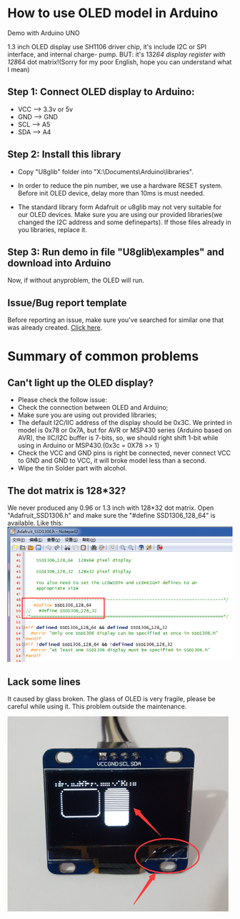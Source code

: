 # How to use OLED model in Arduino

Demo with Arduino UNO

1.3 inch OLED display use SH1106 driver chip, it's include I2C or SPI interface, and internal charge- pump. BUT: it's 132*64 display register with 128*64 dot matrix!(Sorry for my poor English, hope you can understand what I mean)

## Step 1: Connect OLED display to Arduino:
- VCC --> 3.3v or 5v
- GND --> GND
- SCL --> A5
- SDA --> A4


## Step 2: Install this library

- Copy "U8glib" folder into "X:\Documents\Arduino\libraries".

- In order to reduce the pin number, we use a hardware RESET system. Before init OLED device, delay more than 10ms is must needed.

- The standard library form Adafruit or u8glib may not very suitable for our OLED devices. Make sure you are using our provided libraries(we changed the I2C address and some defineparts). If those files already in you libraries, replace it.

## Step 3: Run demo in file "U8glib\examples" and download into Arduino
Now, if without anyproblem, the OLED will run.

## Issue/Bug report template
Before reporting an issue, make sure you've searched for similar one that was already created. [Click here](https://github.com/Heltec-Aaron-Lee/heltec1.3OLED/issues).


# Summary of common problems

## Can't light up the OLED display?

- Please check the follow issue:
- Check the connection between OLED and Arduino;
- Make sure you are using out provided libraries;
- The default I2C/IIC address of the display should be 0x3C. We printed in model is 0x78 or 0x7A, but for AVR or MSP430 series (Arduino based on AVR), the IIC/I2C buffer is 7-bits, so, we should right shift 1-bit while using in Arduino or MSP430.(0x3c = 0X78 >> 1)
- Check the VCC and GND pins is right be connected, never connect VCC to GND and GND to VCC, it will broke model less than a second.
- Wipe the tin Solder part with alcohol.

## The dot matrix is 128*32?
We never produced any 0.96 or 1.3 inch with 128*32 dot matrix. Open "Adafruit_SSD1306.h" and make sure the "#define SSD1306_128_64" is available. Like this:
![image](https://github.com/Heltec-Aaron-Lee/heltec0.96OLED/blob/master/Pic/define.jpg)

## Lack some lines
It caused by glass broken. The glass of OLED is very fragile, please be careful while using it. This problem outside the maintenance.

![image](https://github.com/Heltec-Aaron-Lee/heltec0.96OLED/blob/master/Pic/broken.jpg)
